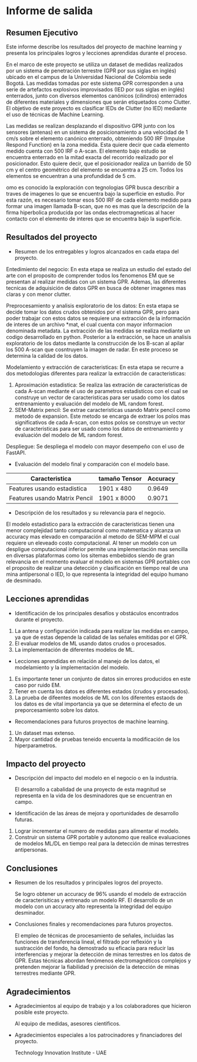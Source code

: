 # Informe de salida

## Resumen Ejecutivo

Este informe describe los resultados del proyecto de machine learning y presenta los principales logros y lecciones aprendidas durante el proceso.

En el marco de este proyecto se utiliza un dataset de medidas realizados por un sistema de penetración terrestre (GPR por sus siglas en inglés) ubicado en el campus de la Universidad Nacional de Colombia sede Bogotá. Las medidas tomadas por este sistema GPR corresponden a una serie de artefactos explosivos improvisados (IED por sus siglas en inglés) enterrados, junto con diversos elementos canónicos (cilindros) enterrados de diferentes materiales y dimensiones que serán etiquetados como Clutter. El objetivo de este proyecto es clasificar IEDs de Clutter (no IED) mediante el uso de técnicas de Machine Learning.

Las medidas se realizan desplazando el dispositivo GPR junto con los sensores (antenas) en un sistema de posicionamiento a una velocidad de 1 cm/s sobre el elemento canónico enterrado, obteniendo 500 IRF (Impulse Respond Function) en la zona medida. Esta quiere decir que cada elemento medido cuenta con 500 IRF o A-scan. El elemento bajo estudio se encuentra enterrado en la mitad exacta del recorrido realizado por el posicionador. Esto quiere decir, que el posicionador realiza un barrido de 50 cm y el centro geométrico del elemento se encuentra a 25 cm. Todos los elementos se encuentran a una profundidad de 5 cm.

omo es conocido la exploración con tegnologias GPR busca describir a traves de imagenes lo que se encuentra bajo la superficie en estudio. Por esta razón, es necesario tomar esos 500 IRF de cada elemento medido para formar una imagen llamada B-scan, que no es mas que la descripción de la firma hiperbolica producida por las ondas electromagneticas al hacer contacto con el elemento de interes que se encuentra bajo la superficie.


## Resultados del proyecto

- Resumen de los entregables y logros alcanzados en cada etapa del proyecto.
  
Entedimiento del negocio: En esta etapa se realiza un estudio del estado del arte con el proposito de comprender todos los fenomenos EM que se presentan al realizar medidas con un sistema GPR. Ademas, las diferentes tecnicas de adquisición de datos GPR en busca de obtener imagenes mas claras y con menor clutter.

Preprocesamiento y analisis exploratorio de los datos: En esta etapa se decide tomar los datos crudos obtenidos por el sistema GPR, pero para poder trabajar con estos datos se requiere una extracción de la información de interes de un archivo *mat, el cual cuenta con mayor informacion denominada metadata. La extracción de las medidas se realiza mediante un codigo desarrollado en python. Posterior a la extracción, se hace un analisis exploratorio de los datos mediante la construcción de los B-scan al apilar los 500 A-scan que cosntruyen la imagen de radar. En este proceso se determina la calidad de los datos.

Modelamiento y extracción de caracteristicas: En esta etapa se recurre a dos metodologias diferentes para realizar la extracción de caracteristicas:

1) Aproximación estadistica: Se realiza las extración de caracteristicas de cada A-scan mediante el uso de parametros estadisticos con el cual se construye un vector de caracteristicas para ser usado como los datos entrenamiento y evaluación del modelo de ML random forest.
2) SEM-Matrix pencil: Se extrae caracteristicas usando Matrix pencil como metodo de expansion. Este metodo se encarga de extraer los polos mas significativos de cada A-scan, con estos polos se construye un vector de caracteristicas para ser usado como los datos de entrenamiento y evaluación del modelo de ML random forest.

Despliegue: Se despliega el modelo con mayor desempeño con el uso de FastAPI.

- Evaluación del modelo final y comparación con el modelo base.

| Caracteristica | tamaño Tensor |   Accuracy |
|------|---------|-------|
| Features usando estadistica | 1901 x 480 |  0.9649 |
| Features usando Matrix Pencil | 1901 x 8000 |  0.9071 |

- Descripción de los resultados y su relevancia para el negocio.

El modelo estadistico para la extracción de caracteristicas tienen una menor complejidad tanto computacional como matematica y alcanza un accuracy mas elevado en comparación al metodo de SEM-MPM el cual requiere un eleveado costo computacional. Al tener un modelo con un despligue computacional inferior permite una implementación mas sencilla en diversas plataformas como los sitemas embebidos siendo de gran relevancia en el momento evaluar el modelo en sistemas GPR portables con el proposito de realizar una detección y clasificación en tiempo real de una mina antipersonal o IED, lo que representa la integridad del equipo humano de desminado. 

## Lecciones aprendidas

- Identificación de los principales desafíos y obstáculos encontrados durante el proyecto.

1) La antena y configuración indicada para realizar las medidas en campo, ya que de estas depende la calidad de las señales emitidas por el GPR.
2) El evaluar modelos de ML usando datos crudos o procesados.
3) La implementación de diferentes modelos de ML.

- Lecciones aprendidas en relación al manejo de los datos, el modelamiento y la implementación del modelo.

1) Es importante tener un conjunto de datos sin errores producidos en este caso por ruido EM.
2) Tener en cuenta los datos es diferentes estados (crudos y procesados).
3) La prueba de difeentes modelos de ML con los diferentes estaods de los datos es de vital importancia ya que se determina el efecto de un preporcesamiento sobre los datos.
   
- Recomendaciones para futuros proyectos de machine learning.

1) Un dataset mas extenso.
2) Mayor cantidad de pruebas teneido encuenta la modificación de los hiperparametros.
   
## Impacto del proyecto

- Descripción del impacto del modelo en el negocio o en la industria.

  El desarrollo a cabalidad de una proyecto de esta magnitud se representa en la vida de los desminadores que se encuentran en campo.
  
- Identificación de las áreas de mejora y oportunidades de desarrollo futuras.

 1) Lograr incrementar el numero de medidas para alimentar el modelo.
 2) Construir un sistema GPR portable y autonomo que realice evaluaciones de modelos ML/DL en tiempo real para la detección de minas terrestres antipersonas.
  

## Conclusiones

- Resumen de los resultados y principales logros del proyecto.

  Se logro obtener un accuracy de 96% usando el modelo de extracción de caracterisiticas y entrenado un modelo RF.
  El desarrollo de un modelo con un accuracy alto representa la integridad del equipo desminador.
  
- Conclusiones finales y recomendaciones para futuros proyectos.

   El empleo de técnicas de procesamiento de señales, incluidas las funciones de transferencia lineal, el filtrado por reflexión y la sustracción del fondo, ha demostrado su eficacia para reducir las interferencias y mejorar la detección de minas terrestres en los datos de GPR. Estas técnicas abordan fenómenos electromagnéticos complejos y pretenden mejorar la fiabilidad y precisión de la detección de minas terrestres mediante GPR.

## Agradecimientos

- Agradecimientos al equipo de trabajo y a los colaboradores que hicieron posible este proyecto.

  Al equipo de medidas, asesores cientificos.
  
- Agradecimientos especiales a los patrocinadores y financiadores del proyecto.

  Technology Innovation Institute - UAE
